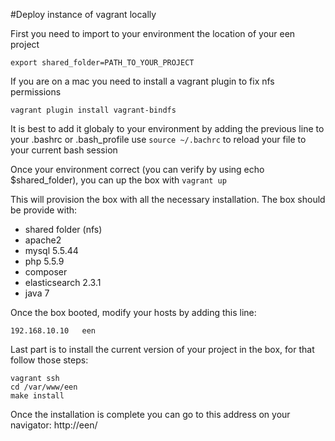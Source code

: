 
#Deploy instance of vagrant locally

First you need to import to your environment the location of your een project
```
export shared_folder=PATH_TO_YOUR_PROJECT
```

If you are on a mac you need to install a vagrant plugin to fix nfs permissions
```
vagrant plugin install vagrant-bindfs
```

It is best to add it globaly to your environment by adding the previous line to your .bashrc or .bash_profile
use `source ~/.bachrc` to reload your file to your current bash session

Once your environment correct (you can verify by using echo $shared_folder), you can up the box with `vagrant up`

This will provision the box with all the necessary installation.
The box should be provide with:
- shared folder (nfs)
- apache2
- mysql 5.5.44
- php 5.5.9
- composer
- elasticsearch 2.3.1
- java 7

Once the box booted, modify your hosts by adding this line:
```
192.168.10.10   een
```

Last part is to install the current version of your project in the box, for that follow those steps:
```
vagrant ssh
cd /var/www/een
make install
```

Once the installation is complete you can go to this address on your navigator:
http://een/